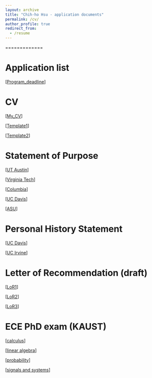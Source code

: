 ```yaml
---
layout: archive
title: "Chih-ho Hsu - application documents"
permalink: /cv/
author_profile: true
redirect_from:
  - /resume
---
```




=============

Application list
=============
[[Program_deadline](https://sendurlanter.github.io/files/ApplicationList.xlsx)]

CV
=============
[[My_CV](https://sendurlanter.github.io/files/CV.pdf)]

[[Template1](https://sendurlanter.github.io/files/ece_upcp_resume_template_and_guide_spring19.docx)]

[[Template2](https://sendurlanter.github.io/files/formal_resume.docx)]

Statement of Purpose
=============
[[UT Austin](https://sendurlanter.github.io/files/UTA_SOP.pdf)]

[[Virginia Tech](https://sendurlanter.github.io/files/VT_SOP.pdf)]

[[Columbia](https://sendurlanter.github.io/files/Colum_SOP.pdf)]

[[UC Davis](https://sendurlanter.github.io/files/UCD_SOP.pdf)]

[[ASU](https://sendurlanter.github.io/files/ASU_SOP.pdf)]


Personal History Statement
=============

[[UC Davis](https://sendurlanter.github.io/files/UCD_PS.pdf)]

[[UC Irvine](https://sendurlanter.github.io/files/UCI_PS.pdf)]


Letter of Recommendation (draft)
=============

[[LoR1](https://sendurlanter.github.io/files/LoR1.pdf)]

[[LoR2](https://sendurlanter.github.io/files/LoR2.pdf)]

[[LoR3](https://sendurlanter.github.io/files/LoR3.pdf)]


ECE PhD exam (KAUST)
=============

[[calculus](https://sendurlanter.github.io/files/calculus.pdf)]

[[linear algebra](https://sendurlanter.github.io/files/linear_algebra.pdf)]

[[probability](https://sendurlanter.github.io/files/probability.pdf)]

[[signals and systems](https://sendurlanter.github.io/files/signals_and_systems.pdf)]